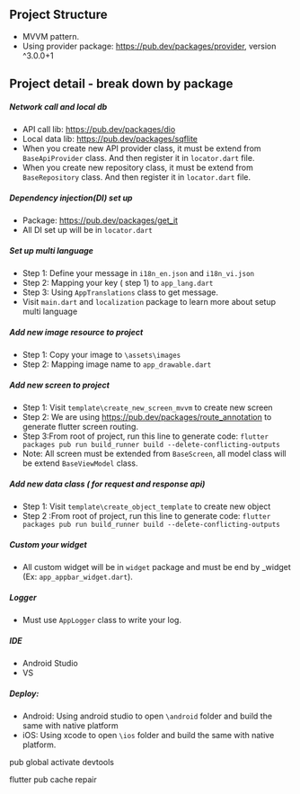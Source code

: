 
## Project Structure

- MVVM pattern.
- Using provider package: https://pub.dev/packages/provider, version ^3.0.0+1

## Project detail - break down by package
#####  Network call and local db
-  API call lib: https://pub.dev/packages/dio
- Local data lib: https://pub.dev/packages/sqflite
- When you create new API provider class, it must be extend from ```BaseApiProvider``` class. And then register it in ```locator.dart```  file.
-  When you create new repository  class, it must be extend from ```BaseRepository``` class. And then register it in ```locator.dart```  file.

##### Dependency injection(DI) set up
- Package: https://pub.dev/packages/get_it
- All DI set up will be in ```locator.dart```

##### Set up multi language
- Step 1: Define your message in ```i18n_en.json``` and ```i18n_vi.json```
- Step 2: Mapping your key ( step 1) to ```app_lang.dart```
- Step 3: Using ```AppTranslations``` class to get message.
- Visit ```main.dart```  and ```localization``` package to learn more about setup multi language
##### Add new image resource to project
- Step 1: Copy your image to  ```\assets\images```
- Step 2: Mapping image name to ```app_drawable.dart```

##### Add new screen to project
- Step 1: Visit ```template\create_new_screen_mvvm``` to  create new screen
- Step 2: We are using https://pub.dev/packages/route_annotation to generate flutter screen routing.
- Step 3:From root of project,  run this line to generate code:  ```flutter packages pub run build_runner build --delete-conflicting-outputs```
- Note: All screen must be extended from ```BaseScreen```, all model class will be extend ```BaseViewModel``` class.

##### Add new data class ( for request and response api)
- Step 1: Visit ```template\create_object_template``` to  create new object
- Step 2 :From root of project,  run this line to generate code:  ```flutter packages pub run build_runner build --delete-conflicting-outputs```

##### Custom your widget
- All custom widget will be in ```widget``` package and must be end by _widget (Ex: ```app_appbar_widget.dart```).

##### Logger
- Must use ```AppLogger``` class to write your log.

##### IDE
- Android Studio
- VS
##### Deploy:
- Android: Using android studio to open ```\android``` folder  and build the same with native platform
- iOS: Using xcode to open ```\ios``` folder and build the same with native platform.


pub global activate devtools

flutter pub cache repair 